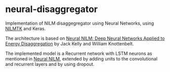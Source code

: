 # neural-disaggregator

Implementation of NILM disaggegregator using Neural Networks, using [NILMTK](https://github.com/NILMTK/NILMTK) and Keras.

The architecture is based on [Neural NILM: Deep Neural Networks Applied to Energy Disaggregation](https://arxiv.org/pdf/1507.06594.pdf) by Jack Kelly and William Knottenbelt.

The implemented model is a Recurrent network with LSTM neurons as mentioned in [Neural NILM](https://arxiv.org/pdf/1507.06594.pdf),
extended by adding units to the convolutional and recurrent layers and by using dropout.
